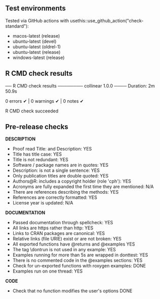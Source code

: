 ## Test environments

Tested via GitHub actions with usethis::use_github_action("check-standard"):

 + macos-latest (release)
 + ubuntu-latest (devel)
 + ubuntu-latest (oldrel-1)
 + ubuntu-latest (release)
 + windows-latest (release)

## R CMD check results

── R CMD check results ──────── collinear 1.0.0 ────
Duration: 2m 50.9s

0 errors ✔ | 0 warnings ✔ | 0 notes ✔

R CMD check succeeded

## Pre-release checks

**DESCRIPTION**

  + Proof read Title: and Description:                               YES
  + Title has title case:                                            YES
  + Title is not redundant:                                          YES
  + Software / package names are in quotes:                          YES
  + Description: is not a single sentence:                           YES
  + Only publication titles are double quoted:                       YES
  + Authors@R: includes a copyright holder (role 'cph'):             YES
  + Acronyms are fully expanded the first time they are mentioned:   N/A
  + There are references describing the methods:                     YES
  + References are correctly formatted:                              YES
  + License year is updated:                                         N/A 
  
**DOCUMENTATION**
  
  + Passed documentation through spellcheck:                        YES
  + All links are https rather than http:                           YES
  + Links to CRAN packages are canonical:                           YES
  + Relative links (file URIE) exist or are not broken:             YES
  + All exported functions have @returns and @examples              YES
  + The tag \dontrun is not used in any example:                    YES
  + Examples running for more than 5s are wrapped in donttest:      YES
  + There is no commented code in the @examples sections:           YES
  + Check for un-exported functions with roxygen examples:          DONE
  + Examples run on one thread:                                     YES


**CODE**

  + Check that no function modifies the user's options     DONE
